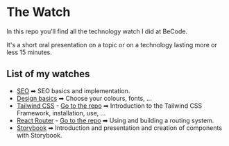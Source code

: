 # The Watch

In this repo you'll find all the technology watch I did at BeCode. 

It's a short oral presentation on a topic or on a technology lasting more or less 15 minutes.

## List of my watches

- [SEO](https://github.com/VVKDO98/the-watch/blob/main/1-SEO.pdf) ➡ SEO basics and implementation.
- [Design basics](https://github.com/VVKDO98/the-watch/blob/main/2-Design-basics.pdf) ➡ Choose your colours, fonts, ...
- [Tailwind CSS](https://github.com/VVKDO98/the-watch/blob/main/3-Tailwind-CSS.pdf) - [Go to the repo](https://github.com/VVKDO98/tech-talk-tailwind) ➡ Introduction to the Tailwind CSS Framework, installation, use, ...
- [React Router](https://tech-talk-react-router.vercel.app/) - [Go to the repo](https://github.com/VVKDO98/tech-talk-react-router) ➡ Using and building a routing system.
- [Storybook](https://github.com/VVKDO98/the-watch/blob/main/4-Storybook.pdf) ➡ Introduction and presentation and creation of components with Storybook.